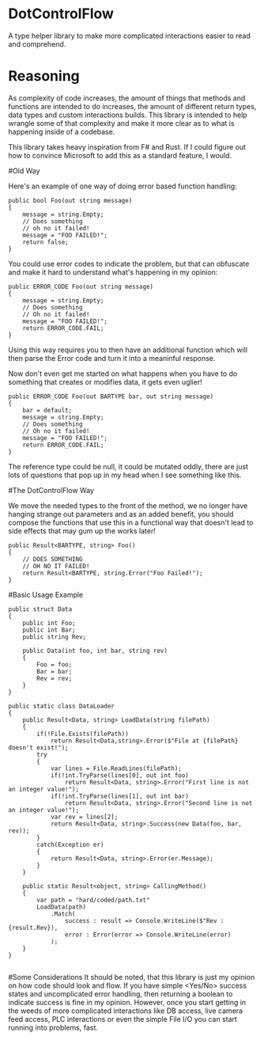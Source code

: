 # DotControlFlow
A type helper library to make more complicated interactions easier to read and comprehend.
# Reasoning
As complexity of code increases, the amount of things that methods and 
functions are intended to do increases, the amount of different return types,
data types and custom interactions builds. This library is intended to help
wrangle some of that complexity and make it more clear as to what is happening
inside of a codebase.

This library takes heavy inspiration from F# and Rust. If I could figure
out how to convince Microsoft to add this as a standard feature, I would.

#Old Way

Here's an example of one way of doing error based function handling:

```
public bool Foo(out string message)
{
    message = string.Empty;
    // Does something
    // oh no it failed!
    message = "FOO FAILED!";
    return false;
}
```
You could use error codes to indicate the problem, but that can obfuscate
and make it hard to understand what's happening in my opinion:

```
public ERROR_CODE Foo(out string message)
{
    message = string.Empty;
    // Does something
    // Oh no it failed!
    message = "FOO FAILED!";
    return ERROR_CODE.FAIL;
}
```

Using this way requires you to then have an additional function which will then
parse the Error code and turn it into a meaninful response.

Now don't even get me started on what happens when you have to do something
that creates or modifies data, it gets even uglier!

```
public ERROR_CODE Foo(out BARTYPE bar, out string message)
{
    bar = default;
    message = string.Empty;
    // Does something
    // Oh no it failed!
    message = "FOO FAILED!";
    return ERROR_CODE.FAIL;
}
```

The reference type could be null, it could be mutated oddly, there are just
lots of questions that pop up in my head when I see something like this.

#The DotControlFlow Way

We move the needed types to the front of the method, we no longer have
hanging strange out parameters and as an added benefit, you should compose
the functions that use this in a functional way that doesn't lead to side
effects that may gum up the works later!

```
public Result<BARTYPE, string> Foo()
{
    // DOES SOMETHING
    // OH NO IT FAILED!
    return Result<BARTYPE, string.Error("Foo Failed!");
}
```

#Basic Usage Example

```
public struct Data
{
    public int Foo;
    public int Bar;
    public string Rev;
    
    public Data(int foo, int bar, string rev)
    {
        Foo = foo;
        Bar = bar;
        Rev = rev;
    }
}

public static class DataLoader 
{
    public Result<Data, string> LoadData(string filePath)
    {
        if(!File.Exists(filePath))
            return Result<Data,string>.Error($"File at {filePath} doesn't exist!");
        try
        {
            var lines = File.ReadLines(filePath);
            if(!int.TryParse(lines[0], out int foo)
                return Result<Data, string>.Error("First line is not an integer value!");
            if(!int.TryParse(lines[1], out int bar)
                return Result<Data, string>.Error("Second line is not an integer value!");
            var rev = lines[2];
            return Result<Data, string>.Success(new Data(foo, bar, rev));
        }
        catch(Exception er)
        {
            return Result<Data, string>.Error(er.Message);
        }
    }
    
    public static Result<object, string> CallingMethod()
    {
        var path = "hard/coded/path.txt"
        LoadData(path)
            .Match( 
                success : result => Console.WriteLine($"Rev : {result.Rev}),
                error : Error(error => Console.WriteLine(error)
            );
    }
}


```

#Some Considerations
It should be noted, that this library is just my opinion on how code should 
look and flow. If you have simple <Yes/No> success states and uncomplicated
error handling, then returning a boolean to indicate success is fine in my
opinion. However, once you start getting in the weeds of more complicated interactions
like DB access, live camera feed access, PLC interactions or even the simple
File I/O you can start running into problems, fast.
